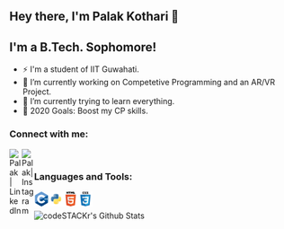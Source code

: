 ## Hey there, I'm Palak Kothari 👋




## I'm a B.Tech. Sophomore!

- ⚡ I'm a student of IIT Guwahati.
- 🔭 I’m currently working on Competetive Programming and an AR/VR Project.
- 🌱 I’m currently trying to learn everything.
- 🥅 2020 Goals: Boost my CP skills.

### Connect with me:

[<img align="left" alt="Palak | LinkedIn" width="22px" src="https://cdn.jsdelivr.net/npm/simple-icons@v3/icons/linkedin.svg" />][linkedin]
[<img align="left" alt="Palak| Instagram" width="22px" src="https://cdn.jsdelivr.net/npm/simple-icons@v3/icons/instagram.svg" />][instagram]


<br />

### Languages and Tools:
<img align="left" alt ="C++"  width="26px" src="https://raw.githubusercontent.com/github/explore/80688e429a7d4ef2fca1e82350fe8e3517d3494d/topics/cpp/cpp.png">
<img align="left" alt ="Python 3"  width="26px" src="https://raw.githubusercontent.com/github/explore/80688e429a7d4ef2fca1e82350fe8e3517d3494d/topics/python/python.png">
<img align="left" alt="HTML5" width="26px" src="https://raw.githubusercontent.com/github/explore/80688e429a7d4ef2fca1e82350fe8e3517d3494d/topics/html/html.png" />
<img align="left" alt="CSS3" width="26px" src="https://raw.githubusercontent.com/github/explore/80688e429a7d4ef2fca1e82350fe8e3517d3494d/topics/css/css.png" />


<br />
<br />


  <img align="left" alt="codeSTACKr's Github Stats" src="https://github-readme-stats.codestackr.vercel.app/api?username=ValakPalak&show_icons=true&theme=radical&hide_border=true" />



[instagram]: https://instagram.com/palakothari_
[linkedin]: https://www.linkedin.com/in/palak-kothari-70b35817a/




